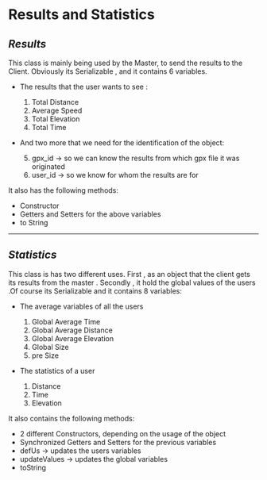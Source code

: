 # Results and Statistics
## *Results*
This class is mainly being used by the Master, to send the results to the Client. Obviously its Serializable , and it contains 6 variables.

- The results that the user wants to see :
    1. Total Distance
    2. Average Speed
    3. Total Elevation 
    4. Total Time  

- And two more that we need for the identification of the object:

     5. gpx_id -> so we can know the results from which gpx file it was originated
    6. user_id -> so we know for whom the results are for 


 It also has the following methods:
- Constructor 
- Getters and Setters for the above variables
- to String 
---
## *Statistics* 
This class is has two different uses. First , as an object that the client gets its results from the master . Secondly , it hold the global values of the users .Of course its Serializable and it contains 8 variables:

- The average variables of all the users
    1. Global Average Time 
    2. Global Average Distance 
    3. Global Average Elevation
    4. Global Size 
    5. pre Size 

- The statistics of a user
    1. Distance
    2. Time 
    3. Elevation 

It also contains the following methods:
- 2 different Constructors, depending on the usage of the object
- Synchronized Getters and Setters for the previous variables
- defUs -> updates the users variables 
- updateValues -> updates the global variables
- toString

